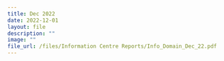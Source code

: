 ```yaml
---
title: Dec 2022
date: 2022-12-01
layout: file
description: ""
image: ""
file_url: /files/Information Centre Reports/Info_Domain_Dec_22.pdf
---
```

